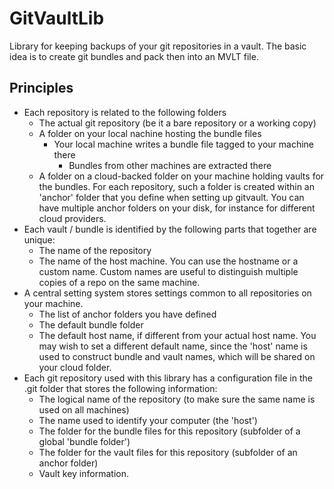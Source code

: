 ﻿# GitVaultLib

Library for keeping backups of your git repositories in a vault.
The basic idea is to create git bundles and pack then into an MVLT file.

## Principles

- Each repository is related to the following folders
	- The actual git repository (be it a bare repository or a working copy)
	- A folder on your local nachine hosting the bundle files
	  - Your local machine writes a bundle file tagged to your machine there
		- Bundles from other machines are extracted there
	- A folder on a cloud-backed folder on your machine holding vaults for
	  the bundles. For each repository, such a folder is created within
		an 'anchor' folder that you define when setting up gitvault. You can have
		multiple anchor folders on your disk, for instance for different cloud
		providers.
- Each vault / bundle is identified by the following parts that together
  are unique:
	- The name of the repository
	- The name of the host machine. You can use the hostname or a
		custom name. Custom names are useful to distinguish multiple copies of a
		repo on the same machine.
- A central setting system stores settings common to all repositories on your
  machine.
	- The list of anchor folders you have defined
	- The default bundle folder
	- The default host name, if different from your actual host name.
	  You may wish to set a different default name, since the 'host' name
		is used to construct bundle and vault names, which will be shared on your
		cloud folder.
- Each git repository used with this library has a configuration file in
  the .git folder that stores the following information:
	- The logical name of the repository (to make sure the same name is used
	  on all machines)
	- The name used to identify your computer (the 'host')
	- The folder for the bundle files for this repository (subfolder of a
	  global 'bundle folder')
	- The folder for the vault files for this repository (subfolder of an
	  anchor folder)
	- Vault key information.
